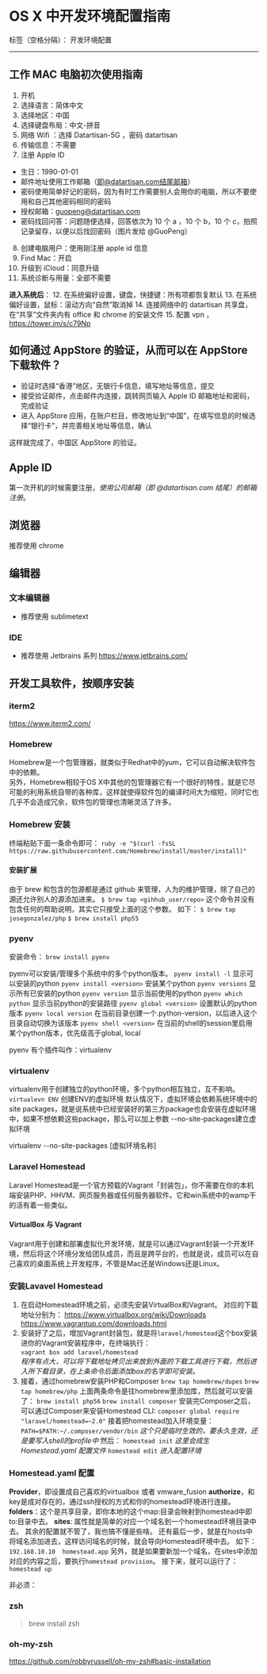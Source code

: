 # OS X 中开发环境配置指南

标签（空格分隔）： 开发环境配置

---

## 工作 MAC 电脑初次使用指南

1. 开机
2. 选择语言：简体中文
3. 选择地区：中国
4. 选择键盘布局：中文-拼音
5. 网络 Wifi ：选择 Datartisan-5G ，密码 datartisan 
6. 传输信息：不需要
7. 注册 Apple ID
  - 生日：1990-01-01
  - 邮件地址使用工作邮箱（即@datartisan.com结尾邮箱）
  - 密码使用简单好记的密码，因为有时工作需要别人会用你的电脑，所以不要使用和自己其他密码相同的密码
  - 授权邮箱：guopeng@datartisan.com
  - 密码找回问答：问题随便选择，回答依次为 10 个 a ，10 个 b，10 个 c，拍照记录留存，以便以后找回密码（图片发给 @GuoPeng）

8. 创建电脑用户：使用刚注册 apple id 信息
9. Find Mac：开启
10. 升级到 iCloud：同意升级
11. 系统诊断与用量：全部不需要

**进入系统后**：
12. 在系统偏好设置，键盘，快捷键：所有项都恢复默认
13. 在系统偏好设置，鼠标：滚动方向“自然”取消掉
14. 连接网络中的 datartisan 共享盘，在“共享”文件夹内有 office 和 chrome 的安装文件
15. 配置 vpn ，https://tower.im/s/c79Np

## 如何通过 AppStore 的验证，从而可以在 AppStore 下载软件？

- 验证时选择“香港”地区，无银行卡信息，填写地址等信息，提交
- 接受验证邮件，点击邮件内连接，跳转网页输入 Apple ID 邮箱地址和密码，完成验证
- 进入 AppStore 应用，在账户栏目，修改地址到“中国”，在填写信息的时候选择“银行卡”，并完善相关地址等信息，确认

这样就完成了，中国区 AppStore 的验证。

## Apple ID

第一次开机的时候需要注册，*使用公司邮箱（即 @datartisan.com 结尾）的邮箱注册*。

## 浏览器

推荐使用 chrome

## 编辑器

### 文本编辑器

- 推荐使用 sublimetext

### IDE

- 推荐使用 Jetbrains 系列
  https://www.jetbrains.com/

## 开发工具软件，按顺序安装

### iterm2

https://www.iterm2.com/

### Homebrew

Homebrew是一个包管理器，就类似于Redhat中的yum，它可以自动解决软件包中的依赖。  
另外，Homebrew相较于OS X中其他的包管理器它有一个很好的特性，就是它尽可能的利用系统自带的各种库，这样就使得软件包的编译时间大为缩短，同时它也几乎不会造成冗余，软件包的管理也清晰灵活了许多。
### Homebrew 安装
终端粘贴下面一条命令即可：
`ruby -e "$(curl -fsSL https://raw.githubusercontent.com/Homebrew/install/master/install)"`

#### 安装扩展
由于 brew 和包含的包源都是通过 github 来管理，人为的维护管理，除了自己的源还允许别人的源添加进来。
`$ brew tap <gihhub_user/repo>`
这个命令并没有包含任何的帮助说明，其实它只接受上面的这个参数。
如下：
`$ brew tap josegonzalez/php`
`$ brew install php55`

### pyenv
安装命令：
`brew install pyenv`

pyenv可以安装/管理多个系统中的多个python版本。
`pyenv install -l` 显示可以安装的python
`pyenv install <version>` 安装某个python
`pyenv versions` 显示所有已安装的python 
`pyenv version` 显示当前使用的python
`pyenv which python` 显示当前python的安装路径
`pyenv global <version>` 设置默认的python版本
`pyenv local version` 在当前目录创建一个.python-version，以后进入这个目录自动切换为该版本
`pyenv shell <version>` 在当前的shell的session里启用某个python版本，优先级高于global, local

pyenv 有个插件叫作：virtualenv
### virtualenv
virtualenv用于创建独立的python环境，多个python相互独立，互不影响。
`virtualevn ENV` 创建ENV的虚拟环境
默认情况下，虚拟环境会依赖系统环境中的site packages，就是说系统中已经安装好的第三方package也会安装在虚拟环境中，如果不想依赖这些package，那么可以加上参数 --no-site-packages建立虚拟环境

virtualenv --no-site-packages [虚拟环境名称]

### Laravel Homestead
Laravel Homestead是一个官方预载的Vagrant「封装包」，你不需要在你的本机端安装PHP、HHVM、网页服务器或任何服务器软件。它和win系统中的wamp干的活有着一些类似。
#### VirtualBox 与 Vagrant
Vagrant用于创建和部署虚拟化开发环境，就是可以通过Vagrant封装一个开发环境，然后将这个环境分发给团队成员，而且是跨平台的，也就是说，成员可以在自己喜欢的桌面系统上开发程序，不管是Mac还是Windows还是Linux。
### 安装Lavavel Homestead
 1. 在启动Homestead环境之前，必须先安装VirtualBox和Vagrant。
 对应的下载地址分别为：
https://www.virtualbox.org/wiki/Downloads
https://www.vagrantup.com/downloads.html
 2. 安装好了之后，增加Vagrant封装包，就是将`laravel/homestead`这个box安装进你的Vagrant安装程序中，在终端执行：  
 `vagrant box add laravel/homestead`  
*程序有点大，可以将下载地址拷贝出来放到外面的下载工具进行下载，然后进入所下载目录，在上条命令后面添加box的名字即可安装。*  
 3. 接着，通过homebrew安装PHP和Composer
 `brew tap homebrew/dupes`
 `brew tap homebrew/php`
 上面两条命令是往homebrew里添加库，然后就可以安装了：
 `brew install php56`
 `brew install composer`
 安装完Composer之后，可以通过Composer来安装Homestead CLI:
 `composer global require "laravel/homestead=~2.0"`
 接着把homestead加入环境变量：
 `PATH=$PATH:~/.composer/vendor/bin` *这个只是临时生效的，要永久生效，还是要写入shell的profile中*
 然后：
 `homestead init` *这里会成生Homestead.yaml 配置文件*
 `homestead edit` *进入配置环境*
### Homestead.yaml 配置
**Provider**，即设置成自己喜欢的virtualbox 或者 vmware_fusion
**authorize**，和key是成对存在的，通过ssh授权的方式和你的homestead环境进行连接。
**folders**：这个是共享目录，即你本地的这个map:目录会映射到homestead中即to:目录中去。
**sites**: 属性就是简单的对应一个域名到一个homestead环境目录中去。
其余的配置就不管了，我也搞不懂是些啥。
还有最后一步，就是在hosts中将域名添加进去，这样访问域名的时候，就会导向Homestead环境中去。
如下：
`192.168.10.10  homestead.app`
另外，就是如果要新加一个域名，在sites中添加对应的内容之后，要执行`homestead provision`。
接下来，就可以运行了：
 `homestead up`

非必须：

### zsh

> brew install zsh

### oh-my-zsh

https://github.com/robbyrussell/oh-my-zsh#basic-installation








